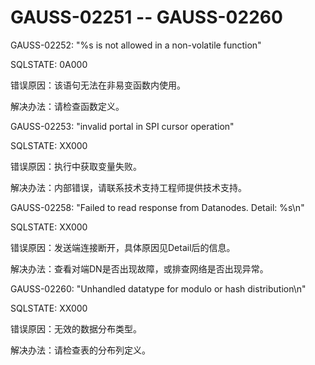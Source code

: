 # GAUSS-02251 -- GAUSS-02260<a name="ZH-CN_TOPIC_0302073596"></a>

GAUSS-02252: "%s is not allowed in a non-volatile function"

SQLSTATE: 0A000

错误原因：该语句无法在非易变函数内使用。

解决办法：请检查函数定义。

GAUSS-02253: "invalid portal in SPI cursor operation"

SQLSTATE: XX000

错误原因：执行中获取变量失败。

解决办法：内部错误，请联系技术支持工程师提供技术支持。

GAUSS-02258: "Failed to read response from Datanodes. Detail: %s\\n"

SQLSTATE: XX000

错误原因：发送端连接断开，具体原因见Detail后的信息。

解决办法：查看对端DN是否出现故障，或排查网络是否出现异常。

GAUSS-02260: "Unhandled datatype for modulo or hash distribution\\n"

SQLSTATE: XX000

错误原因：无效的数据分布类型。

解决办法：请检查表的分布列定义。

